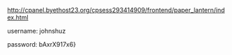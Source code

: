 http://cpanel.byethost23.org/cpsess293414909/frontend/paper_lantern/index.html

username: johnshuz

password: bAxrX917x6}